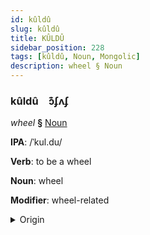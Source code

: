 ```yaml
---
id: kûldû
slug: kûldû
title: KÛLDÛ
sidebar_position: 228
tags: [kûldû, Noun, Mongolic]
description: wheel § Noun
---
```


### kûldû&emsp;<span kind="abugida">ɔ͊ʄʌʄ</span>

*wheel* **§** [Noun](../../tags/Noun)

**IPA**: /ˈkul.du/

**Verb**: to be a wheel

**Noun**: wheel

**Modifier**: wheel-related

<details>
    <summary>Origin</summary>
    Mongolian ᠬᠦᠷᠳᠦ kürdü <br/>
    <em>Mongolic Language Family</em>
</details>